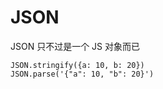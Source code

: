 # JSON

JSON 只不过是一个 JS 对象而已

```JS
JSON.stringify({a: 10, b: 20})
JSON.parse('{"a": 10, "b": 20}')
```